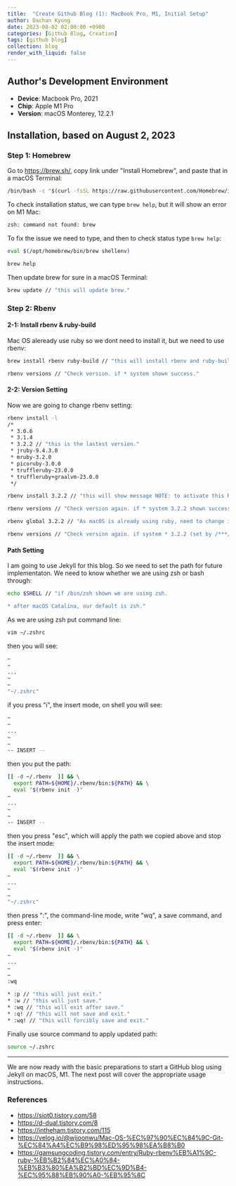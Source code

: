 ```yaml
---
title:  "Create Github Blog (1): MacBook Pro, M1, Initial Setup"
author: Dachan Kyong
date: 2023-08-02 02:00:00 +0900
categories: [Github Blog, Creation]
tags: [github blog]
collection: blog
render_with_liquid: false
---
```


## Author's Development Environment
- **Device**: Macbook Pro, 2021
- **Chip**: Apple M1 Pro
- **Version**: macOS Monterey, 12.2.1

## Installation, based on August 2, 2023

### Step 1: Homebrew
Go to <https://brew.sh/>, copy link under "Install Homebrew", and paste that in a macOS Terminal:

```bash
/bin/bash -c "$(curl -fsSL https://raw.githubusercontent.com/Homebrew/install/HEAD/install.sh) // "This will require your password."
```

To check installation status, we can type `brew help`, but it will show an error on M1 Mac:
```bash
zsh: command not found: brew
```

To fix the issue we need to type, and then to check status type `brew help`:
```bash
eval $(/opt/homebrew/bin/brew shellenv)

brew help
```

Then update brew for sure in a macOS Terminal:

```bash
brew update // "this will update brew."
```

### Step 2: Rbenv

#### 2-1: Install rbenv & ruby-build
Mac OS aleready use ruby so we dont need to install it, but we need to use rbenv:

```bash
brew install rbenv ruby-build // "this will install rbenv and ruby-build."

rbenv versions // "Check version. if * system shown success."
```
#### 2-2: Version Setting
Now we are going to change rbenv setting:

```bash
rbenv install -l
/*
 * 3.0.6
 * 3.1.4
 * 3.2.2 // "this is the lastest version."
 * jruby-9.4.3.0
 * mruby-3.2.0
 * picoruby-3.0.0
 * truffleruby-23.0.0
 * truffleruby+graalvm-23.0.0
 */

rbenv install 3.2.2 // "this will show message NOTE: to activate this Ruby version as the new default, run: rbenv global 3.2.2."

rbenv versions // "Check version again. if * system 3.2.2 shown success."

rbenv global 3.2.2 // "As macOS is already using ruby, need to change it to global."

rbenv versions // "Check version again. if system * 3.2.2 (set by /***/***/.rbenv/version) shown success."
```
#### Path Setting
I am going to use Jekyll for this blog. So we need to set the path for future implementaton.
We need to know whether we are using zsh or bash through:

```bash
echo $SHELL // "if /bin/zsh shown we are using zsh.

* after macOS Catalina, our default is zsh."
```

As we are using zsh put command line:
```bash
vim ~/.zshrc
```

then you will see:
```bash
~
~
...
~
~
"~/.zshrc"
```

if you press "i", the insert mode, on shell you will see:
```bash
~
~
...
~
~
-- INSERT --
```

then you put the path:
```bash
[[ -d ~/.rbenv  ]] && \
  export PATH=${HOME}/.rbenv/bin:${PATH} && \
  eval "$(rbenv init -)"
~
...
~
~
-- INSERT --
```

then you press "esc", which will apply the path we copied above and stop the insert mode:
```bash
[[ -d ~/.rbenv  ]] && \
  export PATH=${HOME}/.rbenv/bin:${PATH} && \
  eval "$(rbenv init -)"
~
...
~
~
"~/.zshrc"
```

then press ":", the command-line mode, write "wq", a save command, and press enter:
```bash
[[ -d ~/.rbenv  ]] && \
  export PATH=${HOME}/.rbenv/bin:${PATH} && \
  eval "$(rbenv init -)"
~
...
~
~
:wq

* :p // "this will just exit."
* :w // "this will just save."
* :wq // "this will exit after save."
* :q! // "this will not save and exit."
* :wq! // "this will forcibly save and exit."
```

Finally use source command to apply updated path:
```bash
source ~/.zshrc
```

---
We are now ready with the basic preparations to start a GitHub blog using Jekyll on macOS, M1. The next post will cover the appropriate usage instructions.

### References
- <https://siot0.tistory.com/58>
- <https://d-dual.tistory.com/8>
- <https://intheham.tistory.com/115>
- <https://velog.io/@wijoonwu/Mac-OS-%EC%97%90%EC%84%9C-Git-%EC%84%A4%EC%B9%98%ED%95%98%EA%B8%B0>
- <https://gamsungcoding.tistory.com/entry/Ruby-rbenv%EB%A1%9C-ruby-%EB%B2%84%EC%A0%84-%EB%B3%80%EA%B2%BD%EC%9D%B4-%EC%95%88%EB%90%A0-%EB%95%8C>
